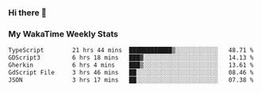 ### Hi there 👋

<!--
**royschrauwen/royschrauwen** is a ✨ _special_ ✨ repository because its `README.md` (this file) appears on your GitHub profile.

Here are some ideas to get you started:

- 🔭 I’m currently working on ...
- 🌱 I’m currently learning ...
- 👯 I’m looking to collaborate on ...
- 🤔 I’m looking for help with ...
- 💬 Ask me about ...
- 📫 How to reach me: ...
- 😄 Pronouns: ...
- ⚡ Fun fact: ...
-->


### My WakaTime Weekly Stats
<!--START_SECTION:waka-->

```txt
TypeScript        21 hrs 44 mins  ████████████▒░░░░░░░░░░░░   48.71 %
GDScript3         6 hrs 18 mins   ███▓░░░░░░░░░░░░░░░░░░░░░   14.13 %
Gherkin           6 hrs 4 mins    ███▒░░░░░░░░░░░░░░░░░░░░░   13.61 %
GdScript File     3 hrs 46 mins   ██░░░░░░░░░░░░░░░░░░░░░░░   08.46 %
JSON              3 hrs 17 mins   ██░░░░░░░░░░░░░░░░░░░░░░░   07.38 %
```

<!--END_SECTION:waka-->
